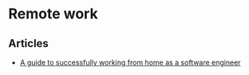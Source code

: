 # Remote work

## Articles

- [A guide to successfully working from home as a software engineer](https://engineering.kablamo.com.au/posts/2019/successful-remote-work)
